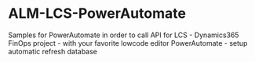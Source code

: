 # ALM-LCS-PowerAutomate
Samples for PowerAutomate in order to call API for LCS - Dynamics365 FinOps project - with your favorite lowcode editor PowerAutomate - setup automatic refresh database 
